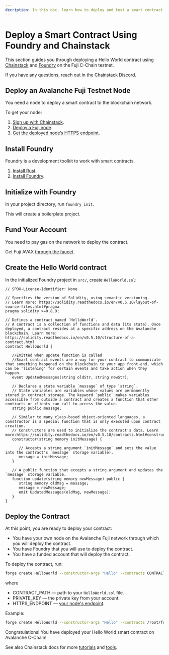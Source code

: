 ```yaml
---
decription: In this doc, learn how to deploy and test a smart contract on Avalanche using Foundry and Chainstack.
---
```


# Deploy a Smart Contract Using Foundry and Chainstack

This section guides you through deploying a Hello World contract using [Chainstack](https://chainstack.com/build-better-with-avalanche/) and [Foundry](https://github.com/gakonst/foundry/) on the Fuji C-Chain testnet.

If you have any questions, reach out in the [Chainstack Discord](https://discord.com/invite/Cymtg2f7pX).

## Deploy an Avalanche Fuji Testnet Node

You need a node to deploy a smart contract to the blockchain network.

To get your node:

1. [Sign up with Chainstack](https://console.chainstack.com/user/account/create).
1. [Deploy a Fuji node](https://docs.chainstack.com/platform/join-a-public-network#join-an-avalanche-network).
1. [Get the deployed node’s HTTPS endpoint](https://docs.chainstack.com/platform/view-node-access-and-credentials).

## Install Foundry

Foundry is a development toolkit to work with smart contracts.

1. [Install Rust](https://www.rust-lang.org/tools/install).
1. [Install Foundry](https://github.com/gakonst/foundry/).

## Initialize with Foundry

In your project directory, run `foundry init`.

This will create a boilerplate project.

## Fund Your Account

You need to pay gas on the network to deploy the contract.

Get Fuji AVAX [through the faucet](https://faucet.avax-test.network/).

## Create the Hello World contract

In the initialized Foundry project in `src/`, create `HelloWorld.sol`:

```
// SPDX-License-Identifier: None

// Specifies the version of Solidity, using semantic versioning.
// Learn more: https://solidity.readthedocs.io/en/v0.5.10/layout-of-source-files.html#pragma
pragma solidity >=0.8.9;

// Defines a contract named `HelloWorld`.
// A contract is a collection of functions and data (its state). Once deployed, a contract resides at a specific address on the Avalanche blockchain. Learn more: https://solidity.readthedocs.io/en/v0.5.10/structure-of-a-contract.html
contract HelloWorld {

   //Emitted when update function is called
   //Smart contract events are a way for your contract to communicate that something happened on the blockchain to your app front-end, which can be 'listening' for certain events and take action when they happen.
   event UpdatedMessages(string oldStr, string newStr);

   // Declares a state variable `message` of type `string`.
   // State variables are variables whose values are permanently stored in contract storage. The keyword `public` makes variables accessible from outside a contract and creates a function that other contracts or clients can call to access the value.
   string public message;

   // Similar to many class-based object-oriented languages, a constructor is a special function that is only executed upon contract creation.
   // Constructors are used to initialize the contract's data. Learn more:https://solidity.readthedocs.io/en/v0.5.10/contracts.html#constructors
   constructor(string memory initMessage) {

      // Accepts a string argument `initMessage` and sets the value into the contract's `message` storage variable).
      message = initMessage;
   }

   // A public function that accepts a string argument and updates the `message` storage variable.
   function update(string memory newMessage) public {
      string memory oldMsg = message;
      message = newMessage;
      emit UpdatedMessages(oldMsg, newMessage);
   }
}
```

## Deploy the Contract

At this point, you are ready to deploy your contract:

* You have your own node on the Avalanche Fuji network through which you will deploy the contract.
* You have Foundry that you will use to deploy the contract.
* You have a funded account that will deploy the contract.

To deploy the contract, run:

``` sh
forge create HelloWorld --constructor-args "Hello" --contracts CONTRACT_PATH --private-key PRIVATE_KEY --rpc-url HTTPS_ENDPOINT
```

where

* CONTRACT_PATH — path to your `HelloWorld.sol` file.
* PRIVATE_KEY — the private key from your account.
* HTTPS_ENDPOINT — [your node's endpoint](https://docs.chainstack.com/platform/view-node-access-and-credentials).

Example:

``` sh
forge create HelloWorld --constructor-args "Hello" --contracts /root/foundry/src/HelloWorld.sol --private-key d8936f6eae35c73a14ea7c1aabb8d068e16889a7f516c8abc482ba4e1489f4cd --rpc-url https://nd-123-456-789.p2pify.com/3c6e0b8a9c15224a8228b9a98ca1531d
```

Congratulations! You have deployed your Hello World smart contract on Avalanche C-Chain!

See also Chainstack docs for more [tutorials](https://docs.chainstack.com/tutorials/avalanche/) and [tools](https://docs.chainstack.com/operations/avalanche/tools).